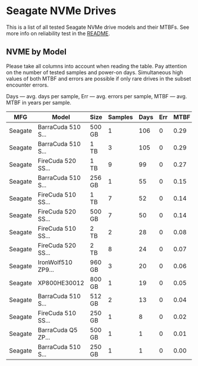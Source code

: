 Seagate NVMe Drives
===================

This is a list of all tested Seagate NVMe drive models and their MTBFs. See more
info on reliability test in the [README](https://github.com/linuxhw/SMART).

NVME by Model
------------

Please take all columns into account when reading the table. Pay attention on the
number of tested samples and power-on days. Simultaneous high values of both MTBF
and errors are possible if only rare drives in the subset encounter errors.

Days — avg. days per sample,
Err  — avg. errors per sample,
MTBF — avg. MTBF in years per sample.

| MFG       | Model              | Size   | Samples | Days  | Err   | MTBF   |
|-----------|--------------------|--------|---------|-------|-------|--------|
| Seagate   | BarraCuda 510 S... | 500 GB | 1       | 106   | 0     | 0.29   |
| Seagate   | BarraCuda 510 S... | 1 TB   | 3       | 105   | 0     | 0.29   |
| Seagate   | FireCuda 520 SS... | 1 TB   | 9       | 99    | 0     | 0.27   |
| Seagate   | BarraCuda 510 S... | 256 GB | 1       | 55    | 0     | 0.15   |
| Seagate   | FireCuda 510 SS... | 1 TB   | 7       | 52    | 0     | 0.14   |
| Seagate   | FireCuda 520 SS... | 500 GB | 7       | 50    | 0     | 0.14   |
| Seagate   | FireCuda 510 SS... | 2 TB   | 2       | 28    | 0     | 0.08   |
| Seagate   | FireCuda 520 SS... | 2 TB   | 8       | 24    | 0     | 0.07   |
| Seagate   | IronWolf510 ZP9... | 960 GB | 3       | 20    | 0     | 0.06   |
| Seagate   | XP800HE30012       | 800 GB | 1       | 19    | 0     | 0.05   |
| Seagate   | BarraCuda 510 S... | 512 GB | 2       | 13    | 0     | 0.04   |
| Seagate   | FireCuda 510 SS... | 250 GB | 1       | 8     | 0     | 0.02   |
| Seagate   | BarraCuda Q5 ZP... | 500 GB | 1       | 1     | 0     | 0.01   |
| Seagate   | BarraCuda 510 S... | 250 GB | 1       | 1     | 0     | 0.00   |
